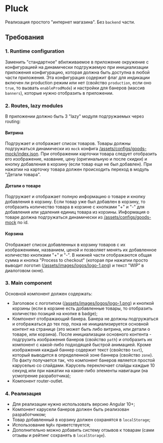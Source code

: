 # Pluck


Реализация простого "интернет магазина". Без `backend` части.


## Требования


### 1. Runtime configuration


Заменить "стандартное" вбилживаемое в приложение окружение с конфигурацией на динамически подгружаемую при инициализации
приложения конфигурацию, которая должна быть доступна в любой части приложения. Эта конфигурация содержит флаг для
индикации включен ли production режим или нет (свойство `production`, если оно `true`, то вызвать `enableProdMode`) и
настройки для банеров (массив `banners`), которые нужно отобразить в приложении.


### 2. Routes, lazy modules


В приложении должно быть 3 "lazy" модуля подгружаемых через routing:


#### Витрина


Подгружает и отображает список товаров. Товары должны подгружаться динамически из `mock` конфига
[/assets/configs/goods-mock/index.json](assets/configs/goods-mock/index.json). При отображении карточки товара следует
отобразить его изображение, название, цену (оригинальную и после скидки) и кнопку добавления в корзину (если товар еще
не был добавлен). При нажатии на карточку товара должен происходить переход в модуль "Детали товара".


#### Детали о товаре


Подгружает и отображает полную информацию о товаре и кнопку добавления в корзину. Если товар уже был добавлен в корзину,
то отобразить количество товара в корзине с кнопками "+" и "-" для добавления или удаления единиц товара из корзины.
Информация о товаре должна подгружаться динамически из [/assets/configs/goods-mock](assets/configs/goods-mock) по id.


#### Корзина


Отображает список добавленных в корзину товаров с их изображениями, названием, ценой и позволяет менять их добавленное
количество кнопками "+" и "-". В нижней части отображаются общая сумма и кнопка "Process to checkout" (которая при
нажатии просто выводит логотип ([/assets/images/logos/logo-1.png](assets/images/logos/logo-1.png)) и текст "WIP" в
диалоговом окне).


### 3. Main component


Основной компонент должен содержать:
* Заголовок с логотипом ([/assets/images/logos/logo-1.png](assets/images/logos/logo-1.png)) и кнопкой корзины
(если в корзине есть добавленные товары, то отобразить количество позиций на кнопке в badge);
* Компонент отображающий банера. Банера не должны подгружаться и отображаться до тех пор, пока не инициализируется 
основной контент на странице (это может быть либо витрина, или детали о товаре, или корзина). После инициализации
основного контента - подгрузить изображения банеров (свойство `path`) и отобразить их компонент с какой-либо подходящей
быстрой анимацией. Кроме изображения каждый баннер содержит текст (свойство `text`), который выводится в определенной
зоне баннера (свойство `zone`). По факту получается так, что компонент банеров является простой каруселью со слайдами.
Карусель переключает слайды каждые 10 секунд или при нажатии на какие-либо элементы навигации (на усмотрение 
разработчика);
* Компонент router-outlet.


### 4. Реализация

* Для реализации нужно использовать версию Angular 10+;
* Компонент карусели банеров должен быть реализован разработчиком;
* Товар добавленный в корзину должен сохранятся в `localStorage`;
* Использование `NgRx` приветствуется;
* Дополнительно можно добавить систему отзывов к товарам (сами отзывы и рейтинг сохранять в `localStorage`).
